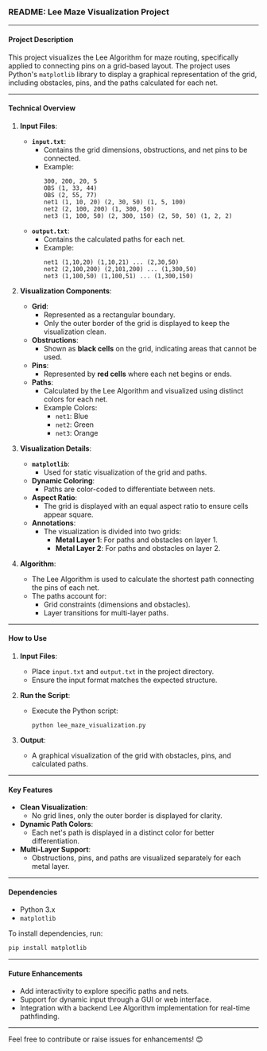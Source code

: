 ### README: Lee Maze Visualization Project

---

#### **Project Description**
This project visualizes the Lee Algorithm for maze routing, specifically applied to connecting pins on a grid-based layout. The project uses Python's `matplotlib` library to display a graphical representation of the grid, including obstacles, pins, and the paths calculated for each net.

---

#### **Technical Overview**
1. **Input Files**:
   - **`input.txt`**:
     - Contains the grid dimensions, obstructions, and net pins to be connected.
     - Example:
       ```
       300, 200, 20, 5
       OBS (1, 33, 44)
       OBS (2, 55, 77)
       net1 (1, 10, 20) (2, 30, 50) (1, 5, 100)
       net2 (2, 100, 200) (1, 300, 50)
       net3 (1, 100, 50) (2, 300, 150) (2, 50, 50) (1, 2, 2)
       ```
   - **`output.txt`**:
     - Contains the calculated paths for each net.
     - Example:
       ```
       net1 (1,10,20) (1,10,21) ... (2,30,50)
       net2 (2,100,200) (2,101,200) ... (1,300,50)
       net3 (1,100,50) (1,100,51) ... (1,300,150)
       ```

2. **Visualization Components**:
   - **Grid**:
     - Represented as a rectangular boundary.
     - Only the outer border of the grid is displayed to keep the visualization clean.
   - **Obstructions**:
     - Shown as **black cells** on the grid, indicating areas that cannot be used.
   - **Pins**:
     - Represented by **red cells** where each net begins or ends.
   - **Paths**:
     - Calculated by the Lee Algorithm and visualized using distinct colors for each net.
     - Example Colors:
       - `net1`: Blue
       - `net2`: Green
       - `net3`: Orange

3. **Visualization Details**:
   - **`matplotlib`**:
     - Used for static visualization of the grid and paths.
   - **Dynamic Coloring**:
     - Paths are color-coded to differentiate between nets.
   - **Aspect Ratio**:
     - The grid is displayed with an equal aspect ratio to ensure cells appear square.
   - **Annotations**:
     - The visualization is divided into two grids:
       - **Metal Layer 1**: For paths and obstacles on layer 1.
       - **Metal Layer 2**: For paths and obstacles on layer 2.

4. **Algorithm**:
   - The Lee Algorithm is used to calculate the shortest path connecting the pins of each net.
   - The paths account for:
     - Grid constraints (dimensions and obstacles).
     - Layer transitions for multi-layer paths.

---

#### **How to Use**
1. **Input Files**:
   - Place `input.txt` and `output.txt` in the project directory.
   - Ensure the input format matches the expected structure.

2. **Run the Script**:
   - Execute the Python script:
     ```
     python lee_maze_visualization.py
     ```

3. **Output**:
   - A graphical visualization of the grid with obstacles, pins, and calculated paths.

---

#### **Key Features**
- **Clean Visualization**:
  - No grid lines, only the outer border is displayed for clarity.
- **Dynamic Path Colors**:
  - Each net's path is displayed in a distinct color for better differentiation.
- **Multi-Layer Support**:
  - Obstructions, pins, and paths are visualized separately for each metal layer.

---

#### **Dependencies**
- Python 3.x
- `matplotlib`

To install dependencies, run:
```bash
pip install matplotlib
```

---

#### **Future Enhancements**
- Add interactivity to explore specific paths and nets.
- Support for dynamic input through a GUI or web interface.
- Integration with a backend Lee Algorithm implementation for real-time pathfinding.

---

Feel free to contribute or raise issues for enhancements! 😊
